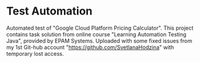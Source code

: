 # Test Automation

Automated test of "Google Cloud Platform Pricing Calculator".
This project contains task solution from online course "Learning Automation Testing Java", provided by EPAM Systems.
Uploaded with some fixed issues from my 1st Git-hub account "https://github.com/SvetlanaHodzina" with temporary lost access.
